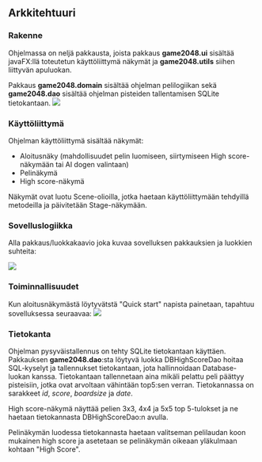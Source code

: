 ## Arkkitehtuuri
### Rakenne
Ohjelmassa on neljä pakkausta, joista pakkaus **game2048.ui** sisältää javaFX:llä toteutetun käyttöliittymä näkymät ja **game2048.utils** siihen liittyvän apuluokan. 

Pakkaus **game2048.domain** sisältää ohjelman pelilogiikan sekä **game2048.dao** sisältää ohjelman pisteiden tallentamisen SQLite tietokantaan.
<img src="https://i.ibb.co/f2YcPDB/Screen-Shot-2020-12-08-at-11-54-04.png">

### Käyttöliittymä
Ohjelman käyttöliittymä sisältää näkymät:
* Aloitusnäky (mahdollisuudet pelin luomiseen, siirtymiseen High score-näkymään tai AI dogen valintaan)
* Pelinäkymä
* High score-näkymä

Näkymät ovat luotu Scene-olioilla, jotka haetaan käyttöliittymään tehdyillä metodeilla ja päivitetään Stage-näkymään. 

### Sovelluslogiikka
Alla pakkaus/luokkakaavio joka kuvaa sovelluksen pakkauksien ja luokkien suhteita:

<img src= "https://i.ibb.co/1ZGPVBC/Screen-Shot-2020-12-08-at-12-18-46.png">

### Toiminnallisuudet 
Kun aloitusnäkymästä löytyvätstä "Quick start" napista painetaan, tapahtuu sovelluksessa seuraavaa:
<img src= "https://i.ibb.co/f2dc5DQ/Screen-Shot-2020-11-28-at-16-39-45.png">


### Tietokanta
Ohjelman pysyväistallennus on tehty SQLite tietokantaan käyttäen. Pakkauksen **game2048.dao**:sta löytyvä luokka DBHighScoreDao hoitaa SQL-kyselyt ja tallennukset tietokantaan, jota hallinnoidaan Database-luokan kanssa. Tietokantaan tallennetaan aina mikäli pelattu peli päättyy pisteisiin, jotka ovat arvoltaan vähintään top5:sen verran. Tietokannassa on sarakkeet _id_, _score_, _boardsize_ ja _date_.

High score-näkymä näyttää pelien 3x3, 4x4 ja 5x5 top 5-tulokset ja ne haetaan tietokannasta DBHighScoreDao:n avulla. 

Pelinäkymän luodessa tietokannasta haetaan valitseman pelilaudan koon mukainen high score ja asetetaan se pelinäkymän oikeaan yläkulmaan kohtaan "High Score". 
